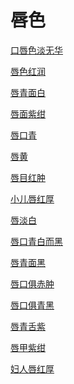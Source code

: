 # 唇色[口唇色淡无华](https://www.gmzyjc.com/search/result?wd=口唇色淡无华)[唇色红润](https://www.gmzyjc.com/search/result?wd=唇色红润)[唇青面白](https://www.gmzyjc.com/search/result?wd=唇青面白)[唇面紫绀](https://www.gmzyjc.com/search/result?wd=唇面紫绀)[唇口青](https://www.gmzyjc.com/search/result?wd=唇口青)[唇黄](https://www.gmzyjc.com/search/result?wd=唇黄)[唇目红肿](https://www.gmzyjc.com/search/result?wd=唇目红肿)[小儿唇红厚](https://www.gmzyjc.com/search/result?wd=小儿唇红厚)[唇淡白](https://www.gmzyjc.com/search/result?wd=唇淡白)[唇口青白而黑](https://www.gmzyjc.com/search/result?wd=唇口青白而黑)[唇青面黑](https://www.gmzyjc.com/search/result?wd=唇青面黑)[唇口俱赤肿](https://www.gmzyjc.com/search/result?wd=唇口俱赤肿)[唇口俱青黑](https://www.gmzyjc.com/search/result?wd=唇口俱青黑)[唇青舌紫](https://www.gmzyjc.com/search/result?wd=唇青舌紫)[唇甲紫绀](https://www.gmzyjc.com/search/result?wd=唇甲紫绀)[妇人唇红厚](https://www.gmzyjc.com/search/result?wd=妇人唇红厚)